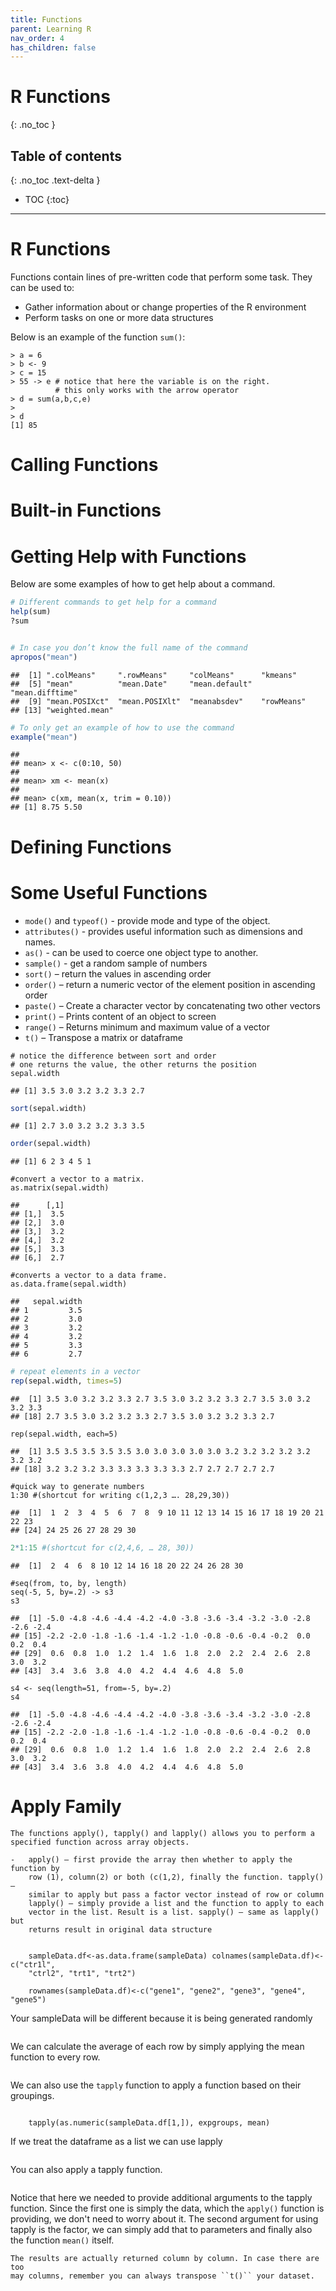 ```yaml
---
title: Functions
parent: Learning R
nav_order: 4
has_children: false
---
```


# R Functions
{: .no_toc }


## Table of contents
{: .no_toc .text-delta }

- TOC
{:toc}

---

# R Functions

Functions contain lines of pre-written code that perform some task. They can be used to:
- Gather information about or change properties of the R environment
- Perform tasks on one or more data structures

Below is an example of the function `sum()`:

```
> a = 6
> b <- 9
> c = 15
> 55 -> e # notice that here the variable is on the right.
          # this only works with the arrow operator
> d = sum(a,b,c,e)
>
> d
[1] 85
```

# Calling Functions


# Built-in Functions


# Getting Help with Functions

Below are some examples of how to get help about a command.

``` r
# Different commands to get help for a command
help(sum)
?sum


# In case you don’t know the full name of the command
apropos("mean")
```

    ##  [1] ".colMeans"     ".rowMeans"     "colMeans"      "kmeans"       
    ##  [5] "mean"          "mean.Date"     "mean.default"  "mean.difftime"
    ##  [9] "mean.POSIXct"  "mean.POSIXlt"  "meanabsdev"    "rowMeans"     
    ## [13] "weighted.mean"

``` r
# To only get an example of how to use the command
example("mean")
```

    ##
    ## mean> x <- c(0:10, 50)
    ##
    ## mean> xm <- mean(x)
    ##
    ## mean> c(xm, mean(x, trim = 0.10))
    ## [1] 8.75 5.50


# Defining Functions


# Some Useful Functions


-   `mode()` and `typeof()` - provide mode and type of the object.
-   `attributes()` - provides useful information such as dimensions and names.
-   `as()` - can be used to coerce one object type to another.
-   `sample()` - get a random sample of numbers
-   `sort()` – return the values in ascending order
-   `order()` – return a numeric vector of the element position in ascending order
-   `paste()` – Create a character vector by concatenating two other vectors
-   `print()` – Prints content of an object to screen
-   `range()` – Returns minimum and maximum value of a vector
-   `t()` – Transpose a matrix or dataframe


```{r}
# notice the difference between sort and order
# one returns the value, the other returns the position
sepal.width
```

    ## [1] 3.5 3.0 3.2 3.2 3.3 2.7

``` r
sort(sepal.width)
```

    ## [1] 2.7 3.0 3.2 3.2 3.3 3.5

``` r
order(sepal.width)           
```

    ## [1] 6 2 3 4 5 1

```{r}
#convert a vector to a matrix.
as.matrix(sepal.width)
```

    ##      [,1]
    ## [1,]  3.5
    ## [2,]  3.0
    ## [3,]  3.2
    ## [4,]  3.2
    ## [5,]  3.3
    ## [6,]  2.7

```{r}
#converts a vector to a data frame.
as.data.frame(sepal.width)
```

    ##   sepal.width
    ## 1         3.5
    ## 2         3.0
    ## 3         3.2
    ## 4         3.2
    ## 5         3.3
    ## 6         2.7

``` r
# repeat elements in a vector
rep(sepal.width, times=5)
```

    ##  [1] 3.5 3.0 3.2 3.2 3.3 2.7 3.5 3.0 3.2 3.2 3.3 2.7 3.5 3.0 3.2 3.2 3.3
    ## [18] 2.7 3.5 3.0 3.2 3.2 3.3 2.7 3.5 3.0 3.2 3.2 3.3 2.7

```{r}
rep(sepal.width, each=5)
```

    ##  [1] 3.5 3.5 3.5 3.5 3.5 3.0 3.0 3.0 3.0 3.0 3.2 3.2 3.2 3.2 3.2 3.2 3.2
    ## [18] 3.2 3.2 3.2 3.3 3.3 3.3 3.3 3.3 2.7 2.7 2.7 2.7 2.7

```{r}
#quick way to generate numbers
1:30 #(shortcut for writing c(1,2,3 …. 28,29,30))
```

    ##  [1]  1  2  3  4  5  6  7  8  9 10 11 12 13 14 15 16 17 18 19 20 21 22 23
    ## [24] 24 25 26 27 28 29 30

``` r
2*1:15 #(shortcut for c(2,4,6, … 28, 30))
```

    ##  [1]  2  4  6  8 10 12 14 16 18 20 22 24 26 28 30

```{r}
#seq(from, to, by, length)
seq(-5, 5, by=.2) -> s3
s3
```

    ##  [1] -5.0 -4.8 -4.6 -4.4 -4.2 -4.0 -3.8 -3.6 -3.4 -3.2 -3.0 -2.8 -2.6 -2.4
    ## [15] -2.2 -2.0 -1.8 -1.6 -1.4 -1.2 -1.0 -0.8 -0.6 -0.4 -0.2  0.0  0.2  0.4
    ## [29]  0.6  0.8  1.0  1.2  1.4  1.6  1.8  2.0  2.2  2.4  2.6  2.8  3.0  3.2
    ## [43]  3.4  3.6  3.8  4.0  4.2  4.4  4.6  4.8  5.0

```{r}
s4 <- seq(length=51, from=-5, by=.2)
s4
```

    ##  [1] -5.0 -4.8 -4.6 -4.4 -4.2 -4.0 -3.8 -3.6 -3.4 -3.2 -3.0 -2.8 -2.6 -2.4
    ## [15] -2.2 -2.0 -1.8 -1.6 -1.4 -1.2 -1.0 -0.8 -0.6 -0.4 -0.2  0.0  0.2  0.4
    ## [29]  0.6  0.8  1.0  1.2  1.4  1.6  1.8  2.0  2.2  2.4  2.6  2.8  3.0  3.2
    ## [43]  3.4  3.6  3.8  4.0  4.2  4.4  4.6  4.8  5.0



# Apply Family

    The functions apply(), tapply() and lapply() allows you to perform a
    specified function across array objects.

    -   apply() – first provide the array then whether to apply the function by
        row (1), column(2) or both (c(1,2), finally the function. tapply() –
        similar to apply but pass a factor vector instead of row or column
        lapply() – simply provide a list and the function to apply to each
        vector in the list. Result is a list. sapply() – same as lapply() but
        returns result in original data structure

```{r} sampleData<-matrix(sample(20:160, 20, replace=T)/10, ncol=4, nrow=5)

    sampleData.df<-as.data.frame(sampleData) colnames(sampleData.df)<-c("ctr1l",
    "ctrl2", "trt1", "trt2")

    rownames(sampleData.df)<-c("gene1", "gene2", "gene3", "gene4", "gene5")

```

Your sampleData will be different because it is being generated randomly

```{r} sampleData
```

We can calculate the average of each row by simply applying the mean
    function to every row.

```{r} apply(sampleData, 1, mean)
```

We can also use the `tapply` function to apply a function based on their
    groupings.

```{r} expgroups = factor(c("ctrl", "ctrl", "trt", "trt"))

    tapply(as.numeric(sampleData.df[1,]), expgroups, mean)
```

If we treat the dataframe as a list we can use lapply

```{r} lapply(sampleData.df, mean)
```

You can also apply a tapply function.

```{r} apply(sampleData.df, 1, tapply, expgroups, mean)
```

Notice that here we needed to provide additional arguments to the tapply
    function. Since the first one is simply the data, which the ``apply()``
    function is providing, we don't need to worry about it. The second argument
    for using tapply is the factor, we can simply add that to parameters and
    finally also the function ``mean()`` itself.

    The results are actually returned column by column. In case there are too
    may columns, remember you can always transpose ``t()`` your dataset.

```{r} t(apply(sampleData.df, 1, tapply, expgroups, mean))

```
